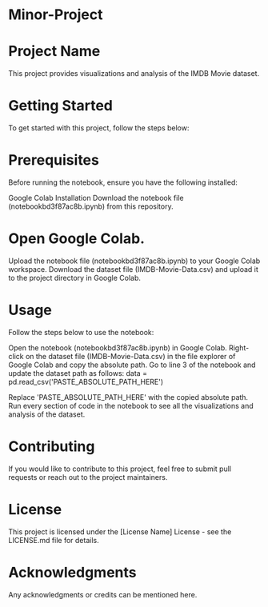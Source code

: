 # Minor-Project

# Project Name

This project provides visualizations and analysis of the IMDB Movie dataset.

# Getting Started
To get started with this project, follow the steps below:

# Prerequisites
Before running the notebook, ensure you have the following installed:

Google Colab
Installation
Download the notebook file (notebookbd3f87ac8b.ipynb) from this repository.
# Open Google Colab.
Upload the notebook file (notebookbd3f87ac8b.ipynb) to your Google Colab workspace.
Download the dataset file (IMDB-Movie-Data.csv) and upload it to the project directory in Google Colab.
# Usage
Follow the steps below to use the notebook:

Open the notebook (notebookbd3f87ac8b.ipynb) in Google Colab.
Right-click on the dataset file (IMDB-Movie-Data.csv) in the file explorer of Google Colab and copy the absolute path.
Go to line 3 of the notebook and update the dataset path as follows:
data = pd.read_csv('PASTE_ABSOLUTE_PATH_HERE')

Replace 'PASTE_ABSOLUTE_PATH_HERE' with the copied absolute path.
Run every section of code in the notebook to see all the visualizations and analysis of the dataset.
# Contributing
If you would like to contribute to this project, feel free to submit pull requests or reach out to the project maintainers.

# License
This project is licensed under the [License Name] License - see the LICENSE.md file for details.

# Acknowledgments
Any acknowledgments or credits can be mentioned here.
